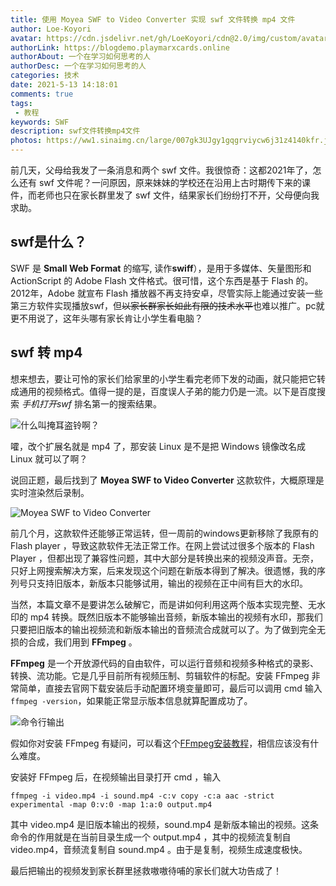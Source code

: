 ```yaml
---
title: 使用 Moyea SWF to Video Converter 实现 swf 文件转换 mp4 文件
author: Loe-Koyori
avatar: https://cdn.jsdelivr.net/gh/LoeKoyori/cdn@2.0/img/custom/avatar.png
authorLink: https://blogdemo.playmarxcards.online
authorAbout: 一个在学习如何思考的人
authorDesc: 一个在学习如何思考的人
categories: 技术
date: 2021-5-13 14:18:01
comments: true
tags: 
 - 教程
keywords: SWF
description: swf文件转换mp4文件
photos: https://ww1.sinaimg.cn/large/007gk3UJgy1gqgrviycw6j31z4140kfr.jpg
---
```

前几天，父母给我发了一条消息和两个 swf 文件。我很惊奇：这都2021年了，怎么还有 swf 文件呢？一问原因，原来妹妹的学校还在沿用上古时期传下来的课件，而老师也只在家长群里发了 swf 文件，结果家长们纷纷打不开，父母便向我求助。

## swf是什么？

SWF 是 **Small Web Format** 的缩写, 读作**swiff**），是用于多媒体、矢量图形和 ActionScript 的 Adobe Flash 文件格式。很可惜，这个东西是基于 Flash 的。2012年，Adobe 就宣布 Flash 播放器不再支持安卓，尽管实际上能通过安装一些第三方软件实现播放swf，但~~以家长群家长如此有限的技术水平~~也难以推广。pc就更不用说了，这年头哪有家长肯让小学生看电脑？

## swf 转 mp4

想来想去，要让可怜的家长们给家里的小学生看完老师下发的动画，就只能把它转成通用的视频格式。值得一提的是，百度误人子弟的能力仍是一流。以下是百度搜索  *手机打开swf*  排名第一的搜索结果。

![什么叫掩耳盗铃啊？](https://exp-picture.cdn.bcebos.com/836a6aee1c324b186e62014453a72633498448e7.jpg?x-bce-process=image%2Fresize%2Cm_lfit%2Cw_500%2Climit_1%2Fquality%2Cq_80)

嚯，改个扩展名就是 mp4 了，那安装 Linux 是不是把 Windows 镜像改名成 Linux 就可以了啊？

说回正题，最后找到了 **Moyea SWF to Video Converter** 这款软件，大概原理是实时渲染然后录制。

![Moyea SWF to Video Converter](http://ww1.sinaimg.cn/large/007gk3UJgy1gqg24z3zy1j30hc09vdi8.jpg)

前几个月，这款软件还能够正常运转，但一周前的windows更新移除了我原有的 Flash player ，导致这款软件无法正常工作。在网上尝试过很多个版本的 Flash Player ，但都出现了兼容性问题，其中大部分是转换出来的视频没声音。无奈，只好上网搜索解决方案，后来发现这个问题在新版本得到了解决。很遗憾，我的序列号只支持旧版本，新版本只能够试用，输出的视频在正中间有巨大的水印。

当然，本篇文章不是要讲怎么破解它，而是讲如何利用这两个版本实现完整、无水印的 mp4 转换。既然旧版本不能够输出音频，新版本输出的视频有水印，那我们只要把旧版本的输出视频流和新版本输出的音频流合成就可以了。为了做到完全无损的合成，我们用到 **FFmpeg** 。

**FFmpeg** 是一个开放源代码的自由软件，可以运行音频和视频多种格式的录影、转换、流功能。它是几乎目前所有视频压制、剪辑软件的标配。安装 FFmpeg 非常简单，直接去官网下载安装后手动配置环境变量即可，最后可以调用 cmd 输入`ffmpeg -version`，如果能正常显示版本信息就算配置成功了。

![命令行输出](http://ww1.sinaimg.cn/large/007gk3UJgy1gqgrgh0norj30qi089mx9.jpg)

假如你对安装 FFmpeg 有疑问，可以看这个[FFmpeg安装教程](https://www.jianshu.com/p/2b609afb9800)，相信应该没有什么难度。

安装好 FFmpeg 后，在视频输出目录打开 cmd ，输入

```
ffmpeg -i video.mp4 -i sound.mp4 -c:v copy -c:a aac -strict experimental -map 0:v:0 -map 1:a:0 output.mp4
```

其中 video.mp4 是旧版本输出的视频，sound.mp4 是新版本输出的视频。这条命令的作用就是在当前目录生成一个 output.mp4 ，其中的视频流复制自 video.mp4，音频流复制自 sound.mp4 。由于是复制，视频生成速度极快。

最后把输出的视频发到家长群里拯救嗷嗷待哺的家长们就大功告成了！

